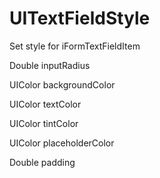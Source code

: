 # UITextFieldStyle

Set style for iFormTextFieldItem

Double  inputRadius

UIColor backgroundColor

UIColor textColor 

UIColor tintColor

UIColor placeholderColor

Double padding